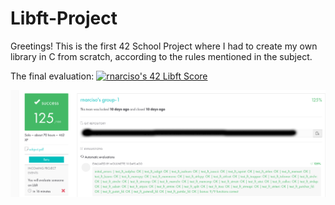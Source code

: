 # Libft-Project
Greetings!
This is the first 42 School Project where I had to create my own library in C from scratch, according to the rules mentioned in the subject.

The final evaluation: <a href="https://github.com/JaeSeoKim/badge42"><img src="https://badge42.vercel.app/api/v2/cla8uzfs700300fjvl6vylf5s/project/2848788" alt="rnarciso's 42 Libft Score" /></a>

![My Image](my-image.jpg)

